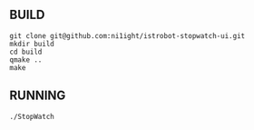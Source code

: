 ## BUILD ##

	git clone git@github.com:ni1ight/istrobot-stopwatch-ui.git
	mkdir build
	cd build
	qmake ..
	make

## RUNNING ##

	./StopWatch
